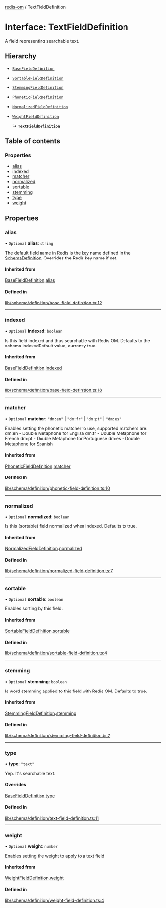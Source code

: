 [redis-om](../README.md) / TextFieldDefinition

# Interface: TextFieldDefinition

A field representing searchable text.

## Hierarchy

- [`BaseFieldDefinition`](BaseFieldDefinition.md)

- [`SortableFieldDefinition`](SortableFieldDefinition.md)

- [`StemmingFieldDefinition`](StemmingFieldDefinition.md)

- [`PhoneticFieldDefinition`](PhoneticFieldDefinition.md)

- [`NormalizedFieldDefinition`](NormalizedFieldDefinition.md)

- [`WeightFieldDefinition`](WeightFieldDefinition.md)

  ↳ **`TextFieldDefinition`**

## Table of contents

### Properties

- [alias](TextFieldDefinition.md#alias)
- [indexed](TextFieldDefinition.md#indexed)
- [matcher](TextFieldDefinition.md#matcher)
- [normalized](TextFieldDefinition.md#normalized)
- [sortable](TextFieldDefinition.md#sortable)
- [stemming](TextFieldDefinition.md#stemming)
- [type](TextFieldDefinition.md#type)
- [weight](TextFieldDefinition.md#weight)

## Properties

### alias

• `Optional` **alias**: `string`

The default field name in Redis is the key name defined in the
[SchemaDefinition](../README.md#schemadefinition). Overrides the Redis key name if set.

#### Inherited from

[BaseFieldDefinition](BaseFieldDefinition.md).[alias](BaseFieldDefinition.md#alias)

#### Defined in

[lib/schema/definition/base-field-definition.ts:12](https://github.com/redis/redis-om-node/blob/48d362b/lib/schema/definition/base-field-definition.ts#L12)

___

### indexed

• `Optional` **indexed**: `boolean`

Is this field indexed and thus searchable with Redis OM. Defaults
to the schema indexedDefault value, currently true.

#### Inherited from

[BaseFieldDefinition](BaseFieldDefinition.md).[indexed](BaseFieldDefinition.md#indexed)

#### Defined in

[lib/schema/definition/base-field-definition.ts:18](https://github.com/redis/redis-om-node/blob/48d362b/lib/schema/definition/base-field-definition.ts#L18)

___

### matcher

• `Optional` **matcher**: ``"dm:en"`` \| ``"dm:fr"`` \| ``"dm:pt"`` \| ``"dm:es"``

Enables setting the phonetic matcher to use, supported matchers are:
dm:en - Double Metaphone for English
dm:fr - Double Metaphone for French
dm:pt - Double Metaphone for Portuguese
dm:es - Double Metaphone for Spanish

#### Inherited from

[PhoneticFieldDefinition](PhoneticFieldDefinition.md).[matcher](PhoneticFieldDefinition.md#matcher)

#### Defined in

[lib/schema/definition/phonetic-field-definition.ts:10](https://github.com/redis/redis-om-node/blob/48d362b/lib/schema/definition/phonetic-field-definition.ts#L10)

___

### normalized

• `Optional` **normalized**: `boolean`

Is this (sortable) field normalized when indexed. Defaults
to true.

#### Inherited from

[NormalizedFieldDefinition](NormalizedFieldDefinition.md).[normalized](NormalizedFieldDefinition.md#normalized)

#### Defined in

[lib/schema/definition/normalized-field-definition.ts:7](https://github.com/redis/redis-om-node/blob/48d362b/lib/schema/definition/normalized-field-definition.ts#L7)

___

### sortable

• `Optional` **sortable**: `boolean`

Enables sorting by this field.

#### Inherited from

[SortableFieldDefinition](SortableFieldDefinition.md).[sortable](SortableFieldDefinition.md#sortable)

#### Defined in

[lib/schema/definition/sortable-field-definition.ts:4](https://github.com/redis/redis-om-node/blob/48d362b/lib/schema/definition/sortable-field-definition.ts#L4)

___

### stemming

• `Optional` **stemming**: `boolean`

Is word stemming applied to this field with Redis OM. Defaults
to true.

#### Inherited from

[StemmingFieldDefinition](StemmingFieldDefinition.md).[stemming](StemmingFieldDefinition.md#stemming)

#### Defined in

[lib/schema/definition/stemming-field-definition.ts:7](https://github.com/redis/redis-om-node/blob/48d362b/lib/schema/definition/stemming-field-definition.ts#L7)

___

### type

• **type**: ``"text"``

Yep. It's searchable text.

#### Overrides

[BaseFieldDefinition](BaseFieldDefinition.md).[type](BaseFieldDefinition.md#type)

#### Defined in

[lib/schema/definition/text-field-definition.ts:11](https://github.com/redis/redis-om-node/blob/48d362b/lib/schema/definition/text-field-definition.ts#L11)

___

### weight

• `Optional` **weight**: `number`

Enables setting the weight to apply to a text field

#### Inherited from

[WeightFieldDefinition](WeightFieldDefinition.md).[weight](WeightFieldDefinition.md#weight)

#### Defined in

[lib/schema/definition/weight-field-definition.ts:4](https://github.com/redis/redis-om-node/blob/48d362b/lib/schema/definition/weight-field-definition.ts#L4)
